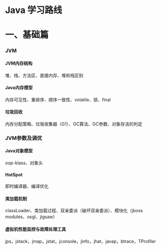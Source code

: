 # Java 学习路线

# 一、基础篇

### JVM

#### JVM内存结构

堆、栈、方法区、直接内存、堆和栈区别

#### Java内存模型

内存可见性、重排序、顺序一致性、volatile、锁、final

#### 垃圾回收

内存分配策略、垃圾收集器（G1）、GC算法、GC参数、对象存活的判定

### JVM参数及调优

#### Java对象模型

oop-klass、对象头

#### HotSpot

即时编译器、编译优化

#### 类加载机制

classLoader、类加载过程、双亲委派（破坏双亲委派）、模块化（jboss modules、osgl、jigsaw）

#### 虚拟机性能监控与故障处理工具

jps，jstack，jmap，jstat，jconsole，jinfo，jhat，javap，btrace，TProfiler